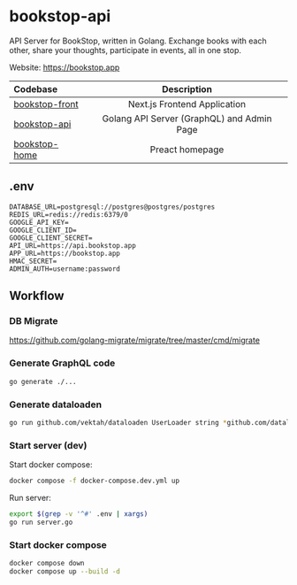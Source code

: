 # bookstop-api

API Server for BookStop, written in Golang. Exchange books with each other, share your thoughts, participate in events, all in one stop.

Website: https://bookstop.app

| Codebase                                                            |                Description                 |
| :------------------------------------------------------------------ | :----------------------------------------: |
| [bookstop-front](https://github.com/BookStopProject/bookstop-front) |        Next.js Frontend Application        |
| [bookstop-api](https://github.com/BookStopProject/bookstop-api)     | Golang API Server (GraphQL) and Admin Page |
| [bookstop-home](https://github.com/BookStopProject/bookstop-home)   |              Preact homepage               |

## .env

```env
DATABASE_URL=postgresql://postgres@postgres/postgres
REDIS_URL=redis://redis:6379/0
GOOGLE_API_KEY=
GOOGLE_CLIENT_ID=
GOOGLE_CLIENT_SECRET=
API_URL=https://api.bookstop.app
APP_URL=https://bookstop.app
HMAC_SECRET=
ADMIN_AUTH=username:password
```

## Workflow

### DB Migrate

https://github.com/golang-migrate/migrate/tree/master/cmd/migrate

### Generate GraphQL code

```bash
go generate ./...
```

### Generate dataloaden

```bash
go run github.com/vektah/dataloaden UserLoader string *github.com/dataloaden/example.User
```

### Start server (dev)

Start docker compose:

```bash
docker compose -f docker-compose.dev.yml up
```

Run server:

```bash
export $(grep -v '^#' .env | xargs)
go run server.go
```

### Start docker compose

```bash
docker compose down
docker compose up --build -d
```
